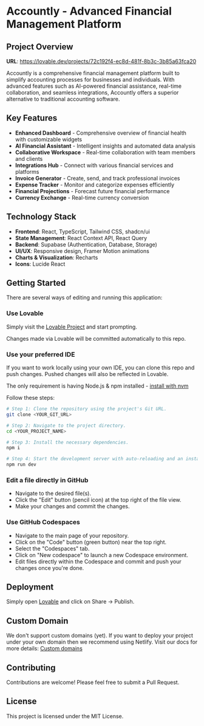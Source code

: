 
# Accountly - Advanced Financial Management Platform

## Project Overview

**URL**: https://lovable.dev/projects/72c192f4-ec8d-481f-8b3c-3b85a63fca20

Accountly is a comprehensive financial management platform built to simplify accounting processes for businesses and individuals. With advanced features such as AI-powered financial assistance, real-time collaboration, and seamless integrations, Accountly offers a superior alternative to traditional accounting software.

## Key Features

- **Enhanced Dashboard** - Comprehensive overview of financial health with customizable widgets
- **AI Financial Assistant** - Intelligent insights and automated data analysis
- **Collaborative Workspace** - Real-time collaboration with team members and clients
- **Integrations Hub** - Connect with various financial services and platforms
- **Invoice Generator** - Create, send, and track professional invoices
- **Expense Tracker** - Monitor and categorize expenses efficiently
- **Financial Projections** - Forecast future financial performance
- **Currency Exchange** - Real-time currency conversion

## Technology Stack

- **Frontend**: React, TypeScript, Tailwind CSS, shadcn/ui
- **State Management**: React Context API, React Query
- **Backend**: Supabase (Authentication, Database, Storage)
- **UI/UX**: Responsive design, Framer Motion animations
- **Charts & Visualization**: Recharts
- **Icons**: Lucide React

## Getting Started

There are several ways of editing and running this application:

### Use Lovable

Simply visit the [Lovable Project](https://lovable.dev/projects/72c192f4-ec8d-481f-8b3c-3b85a63fca20) and start prompting.

Changes made via Lovable will be committed automatically to this repo.

### Use your preferred IDE

If you want to work locally using your own IDE, you can clone this repo and push changes. Pushed changes will also be reflected in Lovable.

The only requirement is having Node.js & npm installed - [install with nvm](https://github.com/nvm-sh/nvm#installing-and-updating)

Follow these steps:

```sh
# Step 1: Clone the repository using the project's Git URL.
git clone <YOUR_GIT_URL>

# Step 2: Navigate to the project directory.
cd <YOUR_PROJECT_NAME>

# Step 3: Install the necessary dependencies.
npm i

# Step 4: Start the development server with auto-reloading and an instant preview.
npm run dev
```

### Edit a file directly in GitHub

- Navigate to the desired file(s).
- Click the "Edit" button (pencil icon) at the top right of the file view.
- Make your changes and commit the changes.

### Use GitHub Codespaces

- Navigate to the main page of your repository.
- Click on the "Code" button (green button) near the top right.
- Select the "Codespaces" tab.
- Click on "New codespace" to launch a new Codespace environment.
- Edit files directly within the Codespace and commit and push your changes once you're done.

## Deployment

Simply open [Lovable](https://lovable.dev/projects/72c192f4-ec8d-481f-8b3c-3b85a63fca20) and click on Share -> Publish.

## Custom Domain

We don't support custom domains (yet). If you want to deploy your project under your own domain then we recommend using Netlify. Visit our docs for more details: [Custom domains](https://docs.lovable.dev/tips-tricks/custom-domain/)

## Contributing

Contributions are welcome! Please feel free to submit a Pull Request.

## License

This project is licensed under the MIT License.
